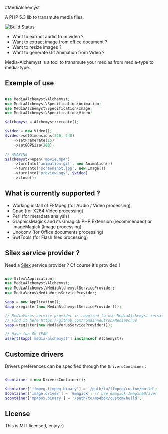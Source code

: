 #MediAlchemyst

A PHP 5.3 lib to transmute media files.

[![Build Status](https://secure.travis-ci.org/alchemy-fr/Media-Alchemyst.png?branch=master)](http://travis-ci.org/alchemy-fr/Media-Alchemyst)

* Want to extract audio from video ?
* Want to extract image from office document ?
* Want to resize images ?
* Want to generate Gif Animation from Video ?

Media-Alchemyst is a tool to transmute your medias from media-type to
media-type.

## Exemple of use

```php

use MediaAlchemyst\Alchemyst;
use MediaAlchemyst\Specification\Animation;
use MediaAlchemyst\Specification\Image;
use MediaAlchemyst\Specification\Video;

$alchemyst = Alchemyst::create();

$video = new Video();
$video->setDimensions(320, 240)
    ->setFramerate(15)
    ->setGOPSize(200);

// AMAZING
$alchemyst->open('movie.mp4')
    ->turnInto('animation.gif', new Animation())
    ->turnInto('screenshot.jpg', new Image())
    ->turnInto('preview.ogv', $video)
    ->close();

```

## What is currently supported ?

* Working install of FFMpeg (for AUdio / Video processing)
* Gpac (for X264 Video processing)
* Perl (for metadata analysis)
* GraphicsMagick and its Gmagick PHP Extension (recommended) or ImageMagick (Image processing)
* Unoconv (for Office documents processing)
* SwfTools (for Flash files processing)

## Silex service provider ?

Need a [Silex](silex.sensiolabs.org) service provider ? Of course it's provided !

```php

use Silex\Application;
use MediaAlchemyst\Alchemyst;
use MediaAlchemyst\MediaAlchemystServiceProvider;
use MediaVorus\MediaVorusServiceProvider;

$app = new Application();
$app->register(new MediaAlchemystSerciceProvider());

// MediaVorus service provider is required to use MediaAlchemyst service provider
// Find it here https://github.com/romainneutron/MediaVorus
$app->register(new MediaVorusServiceProvider());

// Have fun OH YEAH
assert($app['media-alchemyst'] instanceof Alchemyst);

```

## Customize drivers

Drivers preferences can be specified through the `DriversContainer` :

```php

$container = new DriversContainer();

$container['ffmpeg.ffmpeg.binary'] = '/path/to/ffmpeg/custom/build';
$container['image.driver'] = 'Gmagick'; // use Gmagick ImagineDriver
$container['mp4box.binary'] = '/path/to/mp4box/custom/build';

```

## License

This is MIT licensed, enjoy :)
